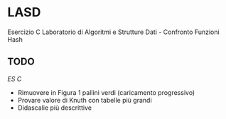 # LASD

Esercizio C Laboratorio di Algoritmi e Strutture Dati - Confronto Funzioni Hash

## TODO

*ES C*
- Rimuovere in Figura 1 pallini verdi (caricamento progressivo)
- Provare valore di Knuth con tabelle più grandi
- Didascalie più descrittive